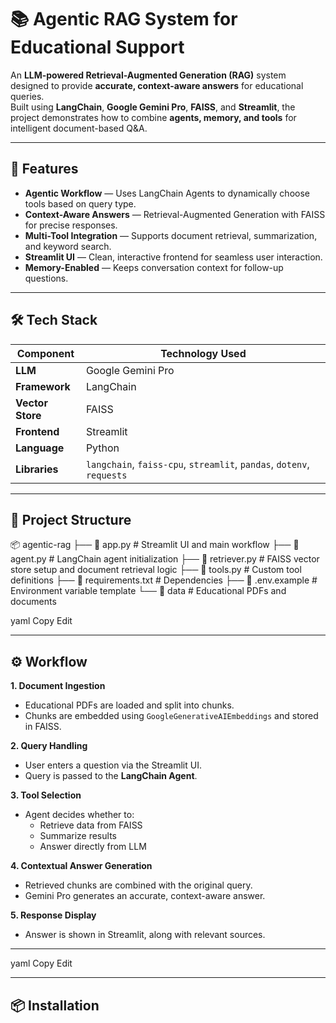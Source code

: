 # 📚 Agentic RAG System for Educational Support

An **LLM-powered Retrieval-Augmented Generation (RAG)** system designed to provide **accurate, context-aware answers** for educational queries.  
Built using **LangChain**, **Google Gemini Pro**, **FAISS**, and **Streamlit**, the project demonstrates how to combine **agents, memory, and tools** for intelligent document-based Q&A.

---

## 🚀 Features

- **Agentic Workflow** — Uses LangChain Agents to dynamically choose tools based on query type.
- **Context-Aware Answers** — Retrieval-Augmented Generation with FAISS for precise responses.
- **Multi-Tool Integration** — Supports document retrieval, summarization, and keyword search.
- **Streamlit UI** — Clean, interactive frontend for seamless user interaction.
- **Memory-Enabled** — Keeps conversation context for follow-up questions.

---

## 🛠️ Tech Stack

| Component         | Technology Used |
|-------------------|-----------------|
| **LLM**           | Google Gemini Pro |
| **Framework**     | LangChain |
| **Vector Store**  | FAISS |
| **Frontend**      | Streamlit |
| **Language**      | Python |
| **Libraries**     | `langchain`, `faiss-cpu`, `streamlit`, `pandas`, `dotenv`, `requests` |

---

## 📂 Project Structure

📦 agentic-rag
├── 📄 app.py # Streamlit UI and main workflow
├── 📄 agent.py # LangChain agent initialization
├── 📄 retriever.py # FAISS vector store setup and document retrieval logic
├── 📄 tools.py # Custom tool definitions
├── 📄 requirements.txt # Dependencies
├── 📄 .env.example # Environment variable template
└── 📂 data # Educational PDFs and documents

yaml
Copy
Edit

---

## ⚙️ Workflow

**1. Document Ingestion**
- Educational PDFs are loaded and split into chunks.
- Chunks are embedded using `GoogleGenerativeAIEmbeddings` and stored in FAISS.

**2. Query Handling**
- User enters a question via the Streamlit UI.
- Query is passed to the **LangChain Agent**.

**3. Tool Selection**
- Agent decides whether to:
  - Retrieve data from FAISS
  - Summarize results
  - Answer directly from LLM

**4. Contextual Answer Generation**
- Retrieved chunks are combined with the original query.
- Gemini Pro generates an accurate, context-aware answer.

**5. Response Display**
- Answer is shown in Streamlit, along with relevant sources.

---


yaml
Copy
Edit

---

## 📦 Installation

